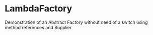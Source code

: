 # LambdaFactory
Demonstration of an Abstract Factory without need of a switch using method references and Supplier
